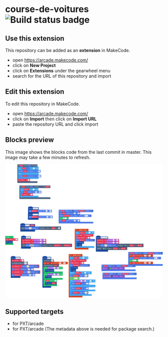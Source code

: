 # course-de-voitures ![Build status badge](https://github.com/sophiemarchal/course-de-voitures/workflows/MakeCode/badge.svg)



## Use this extension

This repository can be added as an **extension** in MakeCode.

* open https://arcade.makecode.com/
* click on **New Project**
* click on **Extensions** under the gearwheel menu
* search for the URL of this repository and import

## Edit this extension

To edit this repository in MakeCode.

* open https://arcade.makecode.com/
* click on **Import** then click on **Import URL**
* paste the repository URL and click import

## Blocks preview

This image shows the blocks code from the last commit in master.
This image may take a few minutes to refresh.

![A rendered view of the blocks](https://github.com/sophiemarchal/course-de-voitures/raw/master/.makecode/blocks.png)

## Supported targets

* for PXT/arcade
* for PXT/arcade
(The metadata above is needed for package search.)

